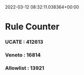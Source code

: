 2022-03-12 08:32:11.038364+00:00
# Rule Counter 
 ### UCATE : 412613

 ### Veneto : 16814

 ### Allowlist : 13921